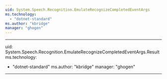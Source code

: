 ```yaml
---
uid: System.Speech.Recognition.EmulateRecognizeCompletedEventArgs
ms.technology: 
  - "dotnet-standard"
ms.author: "kbridge"
manager: "ghogen"
---
```


---
uid: System.Speech.Recognition.EmulateRecognizeCompletedEventArgs.Result
ms.technology: 
  - "dotnet-standard"
ms.author: "kbridge"
manager: "ghogen"
---
